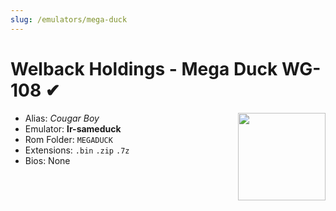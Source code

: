 ```yaml
---
slug: /emulators/mega-duck
---
```


# Welback Holdings - Mega Duck WG-108 ✔

<img src="https://user-images.githubusercontent.com/98862735/190534953-dbf5704a-1991-4739-9edf-52ae71ece118.png" align="right" width="140" />

- Alias: *Cougar Boy*
- Emulator: **lr-sameduck**
- Rom Folder: `MEGADUCK`
- Extensions: `.bin` `.zip` `.7z`
- Bios: None
